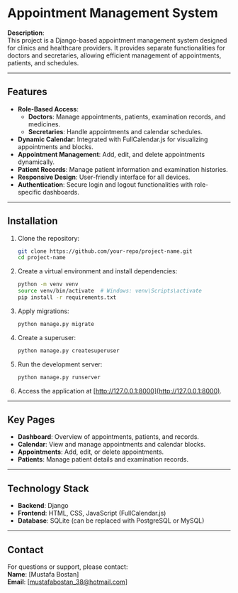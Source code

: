 
# Appointment Management System

**Description**:  
This project is a Django-based appointment management system designed for clinics and healthcare providers. It provides separate functionalities for doctors and secretaries, allowing efficient management of appointments, patients, and schedules.

---

## Features

- **Role-Based Access**:
  - **Doctors**: Manage appointments, patients, examination records, and medicines.
  - **Secretaries**: Handle appointments and calendar schedules.
- **Dynamic Calendar**: Integrated with FullCalendar.js for visualizing appointments and blocks.
- **Appointment Management**: Add, edit, and delete appointments dynamically.
- **Patient Records**: Manage patient information and examination histories.
- **Responsive Design**: User-friendly interface for all devices.
- **Authentication**: Secure login and logout functionalities with role-specific dashboards.

---

## Installation

1. Clone the repository:
   ```bash
   git clone https://github.com/your-repo/project-name.git
   cd project-name
   ```

2. Create a virtual environment and install dependencies:
   ```bash
   python -m venv venv
   source venv/bin/activate  # Windows: venv\Scripts\activate
   pip install -r requirements.txt
   ```

3. Apply migrations:
   ```bash
   python manage.py migrate
   ```

4. Create a superuser:
   ```bash
   python manage.py createsuperuser
   ```

5. Run the development server:
   ```bash
   python manage.py runserver
   ```

6. Access the application at [http://127.0.0.1:8000](http://127.0.0.1:8000).

---

## Key Pages

- **Dashboard**: Overview of appointments, patients, and records.
- **Calendar**: View and manage appointments and calendar blocks.
- **Appointments**: Add, edit, or delete appointments.
- **Patients**: Manage patient details and examination records.

---

## Technology Stack

- **Backend**: Django
- **Frontend**: HTML, CSS, JavaScript (FullCalendar.js)
- **Database**: SQLite (can be replaced with PostgreSQL or MySQL)

---

## Contact

For questions or support, please contact:  
**Name**: [Mustafa Bostan]  
**Email**: [mustafabostan_38@hotmail.com]  
